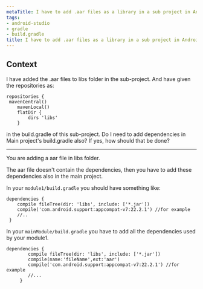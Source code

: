```yaml
---
metaTitle: I have to add .aar files as a library in a sub project in Android studio. It gives me an error.
tags:
- android-studio
- gradle
- build.gradle
title: I have to add .aar files as a library in a sub project in Android studio. It gives me an error.
---
```


## Context

I have added the .aar files to libs folder in the sub-project.
And have given the repositories as:



```
repositories {
 mavenCentral()
    mavenLocal()
    flatDir {
        dirs 'libs'
    } 

```

in the build.gradle of this sub-project.
Do I need to add dependencies in Main project's build.gradle also?
If yes, how should that be done?



---

You are adding a aar file in libs folder.  

The aar file doesn't contain the dependencies, then you have to add these dependencies also in the main project.


In your `module1/build.gradle` you should have something like:



```
dependencies {
    compile fileTree(dir: 'libs', include: ['*.jar'])
    compile('com.android.support:appcompat-v7:22.2.1') //for example
    //..
 }

```

In your `mainModule/build.gradle` you have to add all the dependencies used by your module1.



```
dependencies {
        compile fileTree(dir: 'libs', include: ['*.jar'])
        compile(name:'fileName',ext:'aar')
        compile('com.android.support:appcompat-v7:22.2.1') //for example
        //...
     }

```
